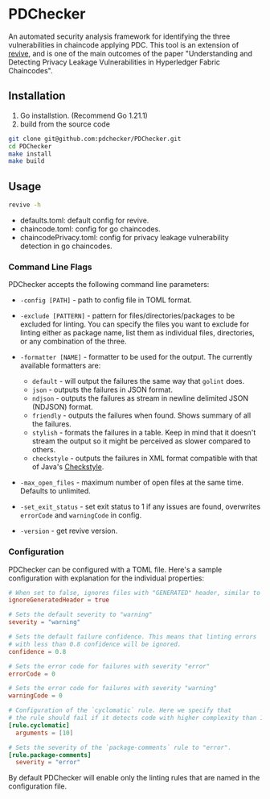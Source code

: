 # PDChecker

An automated security analysis framework for identifying the three vulnerabilities in chaincode applying PDC. This tool is an extension of [revive](https://github.com/mgechev/revive), and is one of the main outcomes of the paper "Understanding and Detecting Privacy Leakage Vulnerabilities in Hyperledger Fabric Chaincodes".

## Installation

1. Go installstion. (Recommend Go 1.21.1)
2. build from the source code

```bash
git clone git@github.com:pdchecker/PDChecker.git
cd PDChecker
make install
make build
```

## Usage

```bash
revive -h
```

- defaults.toml: default config for revive.
- chaincode.toml: config for go chaincodes.
- chaincodePrivacy.toml: config for privacy leakage vulnerability detection in go chaincodes.

### Command Line Flags

PDChecker accepts the following command line parameters:

- `-config [PATH]` - path to config file in TOML format.
- `-exclude [PATTERN]` - pattern for files/directories/packages to be excluded for linting. You can specify the files you want to exclude for linting either as package name, list them as individual files, directories, or any combination of the three.
- `-formatter [NAME]` - formatter to be used for the output. The currently available formatters are:

  - `default` - will output the failures the same way that `golint` does.
  - `json` - outputs the failures in JSON format.
  - `ndjson` - outputs the failures as stream in newline delimited JSON (NDJSON) format.
  - `friendly` - outputs the failures when found. Shows summary of all the failures.
  - `stylish` - formats the failures in a table. Keep in mind that it doesn't stream the output so it might be perceived as slower compared to others.
  - `checkstyle` - outputs the failures in XML format compatible with that of Java's [Checkstyle](https://checkstyle.org/).
- `-max_open_files` -  maximum number of open files at the same time. Defaults to unlimited.
- `-set_exit_status` - set exit status to 1 if any issues are found, overwrites `errorCode` and `warningCode` in config.
- `-version` - get revive version.

### Configuration

PDChecker can be configured with a TOML file. Here's a sample configuration with explanation for the individual properties:

```toml
# When set to false, ignores files with "GENERATED" header, similar to golint
ignoreGeneratedHeader = true

# Sets the default severity to "warning"
severity = "warning"

# Sets the default failure confidence. This means that linting errors
# with less than 0.8 confidence will be ignored.
confidence = 0.8

# Sets the error code for failures with severity "error"
errorCode = 0

# Sets the error code for failures with severity "warning"
warningCode = 0

# Configuration of the `cyclomatic` rule. Here we specify that
# the rule should fail if it detects code with higher complexity than 10.
[rule.cyclomatic]
  arguments = [10]

# Sets the severity of the `package-comments` rule to "error".
[rule.package-comments]
  severity = "error"
```

By default PDChecker will enable only the linting rules that are named in the configuration file.